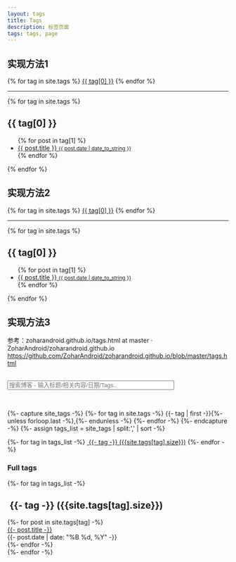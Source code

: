```yaml
---
layout: tags
title: Tags
description: 标签页面
tags: tags, page
---
```



## 实现方法1

<div class="tags-expo">
  <div class="tags-expo-list">
    {% for tag in site.tags %}
    <a href="#{{ tag[0] | slugify }}" class="post-tag">{{ tag[0] }}</a>
    {% endfor %}
  </div>
  <hr/>
  <div class="tags-expo-section">
    {% for tag in site.tags %}
    <h2 id="{{ tag[0] | slugify }}">{{ tag[0] }}</h2>
    <ul class="tags-expo-posts">
      {% for post in tag[1] %}
        <a class="post-title" href="{{ site.baseurl }}{{ post.url }}">
      <li>
        {{ post.title }}
      <small class="post-date">{{ post.date | date_to_string }}</small>
      </li>
      </a>
      {% endfor %}
    </ul>
    {% endfor %}
  </div>
</div>

<!-- 為 GitHub 上的 Jekyll 添加 Tags · Rory
https://nk910216.github.io/2017/08/11/UsingTagsForJekyll/ -->

## 实现方法2
<div class="tags-expo">
  <div class="tags-expo-list">
    {% for tag in site.tags %}
    <a href="#{{ tag[0] | slugify }}" class="post-tag">{{ tag[0] }}</a>
    {% endfor %}
  </div>
  <hr/>
  <div class="tags-expo-section">
    {% for tag in site.tags %}
    <h2 id="{{ tag[0] | slugify }}">{{ tag[0] }}</h2>
    <ul class="tags-expo-posts">
      {% for post in tag[1] %}
        <a class="post-title" href="{{ site.baseurl }}{{ post.url }}">
      <li>
        {{ post.title }}
      <small class="post-date">{{ post.date | date_to_string }}</small>
      </li>
      </a>
      {% endfor %}
    </ul>
    {% endfor %}
  </div>
</div>

## 实现方法3
参考：zoharandroid.github.io/tags.html at master · ZoharAndroid/zoharandroid.github.io
https://github.com/ZoharAndroid/zoharandroid.github.io/blob/master/tags.html

<!--添加搜索框-->
<br>
<!-- HTML elements for search -->
<input type="text" id="search-input" placeholder="搜索博客 - 输入标题/相关内容/日期/Tags.." style="width:380px;"/>
<ul id="results-container"></ul>

<!-- script pointing to jekyll-search.js -->
<script src="/assets/simple-jekyll-search.min.js"></script>

<script>
SimpleJekyllSearch({
    searchInput: document.getElementById('search-input'),
    resultsContainer: document.getElementById('results-container'),
    json: '/search.json',
    searchResultTemplate: '<li><a href="{url}" title="{desc}">{title}</a></li>',
    noResultsText: '没有搜索到文章',
    limit: 20,
    fuzzy: false
  })
</script>
<br>


{%- capture site_tags -%}
    {%- for tag in site.tags -%}
        {{- tag | first -}}{%- unless forloop.last -%},{%- endunless -%}
    {%- endfor -%}
{%- endcapture -%}
{%- assign tags_list = site_tags | split:',' | sort -%}

{%- for tag in tags_list -%}
    <a href="#{{- tag -}}" class="btn btn-primary tag-btn"><i class="fa fa-tag" aria-hidden="true"></i>&nbsp;{{- tag -}}&nbsp;({{site.tags[tag].size}})</a>
{%- endfor -%}

### Full tags
<div id="full-tags-list">
{%- for tag in tags_list -%}
    <h2 id="{{- tag -}}" class="linked-section">
        <i class="fa fa-tag" aria-hidden="true"></i>
        &nbsp;{{- tag -}}&nbsp;({{site.tags[tag].size}})
    </h2>
    <div class="post-list">
        {%- for post in site.tags[tag] -%}
            <div class="tag-entry">
                <a href="{{ post.url | relative_url }}">{{- post.title -}}</a>
                <div class="entry-date">
                    <time datetime="{{- post.date | date_to_xmlschema -}}">{{- post.date | date: "%B %d, %Y" -}}</time>
                </div>
            </div>
        {%- endfor -%}
    </div>
{%- endfor -%}
</div>
